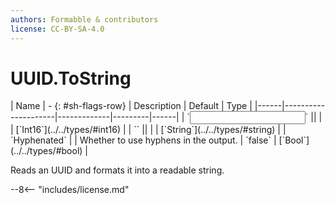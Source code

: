 ```yaml
---
authors: Formabble & contributors
license: CC-BY-SA-4.0
---
```



# UUID.ToString

<div class="sh-parameters" markdown="1">
| Name | - {: #sh-flags-row} | Description | Default | Type |
|------|---------------------|-------------|---------|------|
| `<input>` || | | [`Int16`](../../types/#int16) |
| `<output>` || | | [`String`](../../types/#string) |
| `Hyphenated` |  | Whether to use hyphens in the output. | `false` | [`Bool`](../../types/#bool) |

</div>

Reads an UUID and formats it into a readable string.

--8<-- "includes/license.md"

